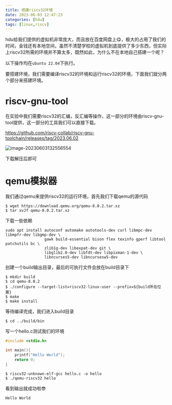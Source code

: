 ```yaml
---
title: 搭建riscv32环境
date: 2023-06-03 12:47:23
categories: [hdu]
tags: [linux,riscv]
---
```


hdu给我们提供的虚拟机非常庞大，而且放在百度网盘上:yum:，极大的占用了我们的时间，金钱还有本地空间，虽然不清楚学校的虚拟机到底提供了多少东西，但实际上riscv32所需的环境并不算太多，既然如此，为什么不在本地自己搭建一个呢？

以下操作均在`ubuntu 22.04`下执行。

要搭建环境，我们需要编译riscv32的环境和运行riscv32的环境，下面我们就分两个部分来搭建环境。

# riscv-gnu-tool

在实验中我们需要riscv32的汇编，反汇编等操作，这一部分的环境由riscv-gnu-tool提供，这一部分的工具我们可以直接下载。

https://github.com/riscv-collab/riscv-gnu-toolchain/releases/tag/2023.06.02

![image-20230603132556554](https://skynesserblog.oss-cn-hangzhou.aliyuncs.com/linux/image-20230603132556554.png)

下载解压后即可

# qemu模拟器

我们通过qemu来提供riscv32的运行环境，首先我们下载qemu的源代码

```shell
$ wget https://download.qemu.org/qemu-8.0.2.tar.xz
$ tar xvJf qemu-8.0.2.tar.xz
```

下载一些依赖

```shell
sudo apt install autoconf automake autotools-dev curl libmpc-dev libmpfr-dev libgmp-dev \
                 gawk build-essential bison flex texinfo gperf libtool patchutils bc \
                 zlib1g-dev libexpat-dev git \
                 libglib2.0-dev libfdt-dev libpixman-1-dev \
                 libncurses5-dev libncursesw5-dev
```

创建一个build输出目录，最后的可执行文件会放在build目录下

```shell
$ mkdir build
$ cd qemu-8.0.2
$ ./configure --target-list=riscv32-linux-user --prefix=${build所在位置}
$ make
$ make install
```

等待编译完成，我们进入build目录

```shell
$ cd ../build/bin
```

写一个hello.c测试我们的环境

```c
#include <stdio.h>

int main(){
	printf("Hello World");
    return 0;
}
```

```shell
$ riscv32-unknown-elf-gcc hello.c -o hello
$ ./qemu-riscv32 hello
```

看到输出就成功啦:sunglasses:

```
Hello World
```





